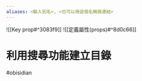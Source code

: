 ```yaml
---
aliases: <輸入別名>, <也可以用這個名稱做連結>
---
```


![[Key prop#^3083f9]]
![[定義屬性(props)#^8d0c66]]


# 利用搜尋功能建立目錄


#obisidian 